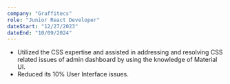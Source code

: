 ```yaml
---
company: "Graffitecs"
role: "Junior React Developer"
dateStart: "12/27/2023"
dateEnd: "10/09/2024"
---
```


- Utilized the CSS expertise and assisted in addressing and resolving CSS related issues of admin dashboard by using the knowledge of Material UI.
- Reduced its 10% User Interface issues.
